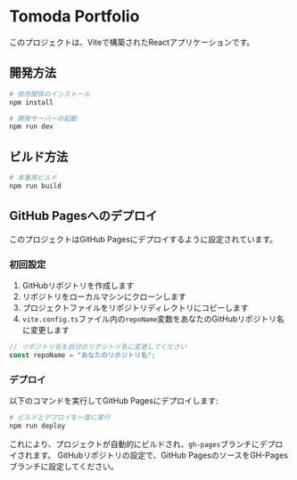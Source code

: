 # Tomoda Portfolio

このプロジェクトは、Viteで構築されたReactアプリケーションです。

## 開発方法

```bash
# 依存関係のインストール
npm install

# 開発サーバーの起動
npm run dev
```

## ビルド方法

```bash
# 本番用ビルド
npm run build
```

## GitHub Pagesへのデプロイ

このプロジェクトはGitHub Pagesにデプロイするように設定されています。

### 初回設定

1. GitHubリポジトリを作成します
2. リポジトリをローカルマシンにクローンします
3. プロジェクトファイルをリポジトリディレクトリにコピーします
4. `vite.config.ts`ファイル内の`repoName`変数をあなたのGitHubリポジトリ名に変更します

```typescript
// リポジトリ名を自分のリポジトリ名に変更してください
const repoName = "あなたのリポジトリ名";
```

### デプロイ

以下のコマンドを実行してGitHub Pagesにデプロイします:

```bash
# ビルドとデプロイを一度に実行
npm run deploy
```

これにより、プロジェクトが自動的にビルドされ、`gh-pages`ブランチにデプロイされます。
GitHubリポジトリの設定で、GitHub PagesのソースをGH-Pagesブランチに設定してください。 
